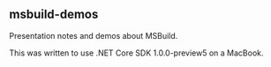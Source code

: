 msbuild-demos
-------------

Presentation notes and demos about MSBuild.

This was written to use .NET Core SDK 1.0.0-preview5 on a MacBook.